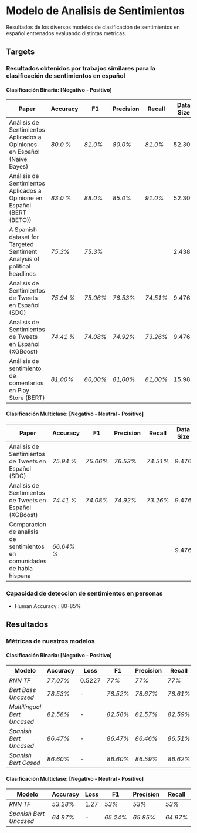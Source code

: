 # Modelo de Analisis de Sentimientos
Resultados de los diversos modelos de clasificación de sentimientos en español entrenados evaluando distintas metricas.

## Targets 
### Resultados obtenidos por trabajos similares para la clasificación de sentimientos en español

#### Clasificación Binaria: [Negativo - Positivo]
Paper | Accuracy  |   F1  |   Precision  |   Recall  | Data Size
------ |  -------------|  ------|  ------|  ------ |  ------
 Análisis de Sentimientos Aplicados a Opiniones en Español (Naïve Bayes)| _80.0 %_  | _81.0%_ |   _80.0%_ | _81.0%_ | 52.309
 Análisis de Sentimientos Aplicados a Opinione en Español (BERT (BETO))| _83.0 %_  | _88.0%_ |   _85.0%_ | _91.0%_ | 52.309
 A Spanish dataset for Targeted Sentiment Analysis of political headlines| _75.3%_  | _75.3%_ |    | | 2.438
 Analisis de Sentimientos de Tweets en Español (SDG)| _75.94 %_  | _75.06%_ |   _76.53%_ | _74.51%_ | 9.476
 Analisis de Sentimientos de Tweets en Español (XGBoost)| _74.41 %_  | _74.08%_ |   _74.92%_ | _73.26%_ | 9.476
 Análisis de sentimiento de comentarios en Play Store (BERT)| _81,00%_  | _80,00%_ | _81,00%_  | _81,00%_| 15.985

   

#### Clasificación Multiclase: [Negativo - Neutral - Positivo]
Paper | Accuracy  |   F1  |   Precision  |   Recall  | Data Size
------ |  -------------|  ------|  ------|  ------ |  -------
 Analisis de Sentimientos de Tweets en Español (SDG)| _75.94 %_  | _75.06%_ |   _76.53%_ | _74.51%_ | 9.476
 Analisis de Sentimientos de Tweets en Español (XGBoost)| _74.41 %_  | _74.08%_ |   _74.92%_ | _73.26%_ | 9.476
 Comparacion de analisis de sentimientos en comunidades de habla hispana| _66,64% %_  |  |   | | 9.476
 
### Capacidad de deteccion de sentimientos en personas
* Human Accuracy :  80-85%

## Resultados
### Métricas de nuestros modelos

#### Clasificación Binaria: [Negativo - Positivo]
Modelo |   Accuracy  |   Loss  |   F1  |   Precision  |   Recall
------ |  -------------|  ------|  ------|  ------|  ------
_RNN TF_ | _77,07%_ | 0.5227 | _77%_ |   _77%_ | _77%_
_Bert Base Uncased_ | _78.53%_ | - | _78.52%_ |   _78.67%_ | _78.61%_
_Multilingual Bert Uncased_ | _82.58%_ | - | _82.58%_ |   _82.57%_ | _82.59%_
_Spanish Bert Uncased_ | _86.47%_ | - | _86.47%_ |   _86.46%_ | _86.51%_
_Spanish Bert Cased_ | _86.60%_ | - | _86.60%_ |   _86.59%_ | _86.62%_


#### Clasificación Multiclase: [Negativo - Neutral - Positivo]
Modelo |   Accuracy  |   Loss  |   F1  |   Precision  |   Recall |  
------ |  -------------|  ------|  ------|  ------|  ------ 
_RNN TF_ | _53.28%_ |  1.27 | _53%_| _53%_ | _53%_ 
_Spanish Bert Uncased_ | _64.97%_ | - | _65.24%_ |   _65.85%_ | _64.97%_
